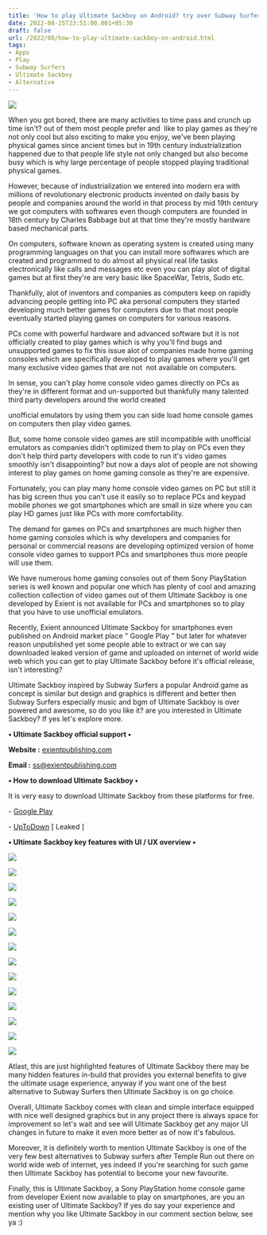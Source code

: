 ```yaml
---
title: 'How to play Ultimate Sackboy on Android? try over Subway Surfers.'
date: 2022-08-25T23:51:00.001+05:30
draft: false
url: /2022/08/how-to-play-ultimate-sackboy-on-android.html
tags: 
- Apps
- Play
- Subway Surfers
- Ultimate Sackboy
- Alternative
---
```


 [![](https://lh3.googleusercontent.com/-NsIrEIdCbO8/Ywe9wc3EyrI/AAAAAAAANTQ/H5fzhjAx_soCxBbMr9ecYBK_Vm86F9e1QCNcBGAsYHQ/s1600/1661451708272576-0.png)](https://lh3.googleusercontent.com/-NsIrEIdCbO8/Ywe9wc3EyrI/AAAAAAAANTQ/H5fzhjAx_soCxBbMr9ecYBK_Vm86F9e1QCNcBGAsYHQ/s1600/1661451708272576-0.png) 

  

When you got bored, there are many activities to time pass and crunch up time isn't? out of them most people prefer and  like to play games as they're not only cool but also exciting to make you enjoy, we've been playing physical games since ancient times but in 19th century industrialization happened due to that people life style not only changed but also become busy which is why large percentage of people stopped playing traditional physical games.

  

However, because of industrialization we entered into modern era with millions of revolutionary electronic products invented on daily basis by people and companies around the world in that process by mid 19th century we got computers with softwares even though computers are founded in 18th century by Charles Babbage but at that time they're mostly hardware based mechanical parts.

  

On computers, software known as operating system is created using many programming languages on that you can install more softwares which are created and programmed to do almost all physical real life tasks electronically like calls and messages etc even you can play alot of digital games but at first they're are very basic like SpaceWar, Tetris, Sudo etc.

  

Thankfully, alot of inventors and companies as computers keep on rapidly advancing people getting into PC aka personal computers they started developing much better games for computers due to that most people eventually started playing games on computers for various reasons.

  

PCs come with powerful hardware and advanced software but it is not officially created to play games which is why you'll find bugs and unsupported games to fix this issue alot of companies made home gaming consoles which are specifically developed to play games where you'll get many exclusive video games that are not  not available on computers.

  

In sense, you can't play home console video games directly on PCs as they're in different format and un-supported but thankfully many talented third party developers around the world created 

unofficial emulators by using them you can side load home console games on computers then play video games.

  

But, some home console video games are still incompatible with unofficial emulators as companies didn't optimized them to play on PCs even they don't help third party developers with code to run it's video games smoothly isn't disappointing? but now a days alot of people are not showing interest to play games on home gaming console as they're are expensive.

  

Fortunately, you can play many home console video games on PC but still it has big screen thus you can't use it easily so to replace PCs and keypad mobile phones we got smartphones which are small in size where you can play HD games just like PCs with more comfortability.

  

The demand for games on PCs and smartphones are much higher then home gaming consoles which is why developers and companies for personal or commercial reasons are developing optimized version of home console video games to support PCs and smartphones thus more people will use them.

  

We have numerous home gaming consoles out of them Sony PlayStation series is well known and popular one which has plenty of cool and amazing collection collection of video games out of them Ultimate Sackboy is one developed by Exient is not available for PCs and smartphones so to play that you have to use unofficial emulators.

  

Recently, Exient announced Ultimate Sackboy for smartphones even published on Android market place " Google Play " but later for whatever reason unpublished yet some people able to extract or we can say downloaded leaked version of game and uploaded on internet of world wide web which you can get to play Ultimate Sackboy before it's official release, isn't interesting?

  

Ultimate Sackboy inspired by Subway Surfers a popular Android game as concept is similar but design and graphics is different and better then Subway Surfers especially music and bgm of Ultimate Sackboy is over powered and awesome, so do you like it? are you interested in Ultimate Sackboy? If yes let's explore more.

  

**• Ultimate Sackboy official support •**

**Website :** [exientpublishing.com](mailto:exientpublishing.com)

**Email :** [ss@exientpublishing.com](mailto:sackboysupport@exientpublishing.com)

**• How to download Ultimate Sackboy •**

It is very easy to download Ultimate Sackboy from these platforms for free.

  

\- [Google Play](https://play.google.com/store/apps/details?id=com.exient.sackboy)

\- [UpToDown](https://ultimate-sackboy.en.uptodown.com/android) \[ Leaked \]

**• Ultimate Sackboy key features with UI / UX overview •**

 **[![](https://lh3.googleusercontent.com/-Om9_DeUnglo/Ywe9vDUYCvI/AAAAAAAANTM/T_jkkGYd2nkgiNEju5E3yAtUwCGVvJ2EwCNcBGAsYHQ/s1600/1661451705105598-1.png)](https://lh3.googleusercontent.com/-Om9_DeUnglo/Ywe9vDUYCvI/AAAAAAAANTM/T_jkkGYd2nkgiNEju5E3yAtUwCGVvJ2EwCNcBGAsYHQ/s1600/1661451705105598-1.png)** 

 **[![](https://lh3.googleusercontent.com/-v4En-3rBNEM/Ywe9uTiz83I/AAAAAAAANTI/SzzOsLYWtpgpqQU6kMzesYYEZCO-jSiGACNcBGAsYHQ/s1600/1661451701256899-2.png)](https://lh3.googleusercontent.com/-v4En-3rBNEM/Ywe9uTiz83I/AAAAAAAANTI/SzzOsLYWtpgpqQU6kMzesYYEZCO-jSiGACNcBGAsYHQ/s1600/1661451701256899-2.png)** 

 **[![](https://lh3.googleusercontent.com/-tEgR_uuXshU/Ywe9tRMp2UI/AAAAAAAANTE/5BMQL1XrVzYKf8MMwyYwhMcdWlcHNIzYgCNcBGAsYHQ/s1600/1661451696938900-3.png)](https://lh3.googleusercontent.com/-tEgR_uuXshU/Ywe9tRMp2UI/AAAAAAAANTE/5BMQL1XrVzYKf8MMwyYwhMcdWlcHNIzYgCNcBGAsYHQ/s1600/1661451696938900-3.png)** 

 **[![](https://lh3.googleusercontent.com/-34Uqw-Hd43Q/Ywe9sZE7cFI/AAAAAAAANTA/sRGIH7EiqtMU1Hy8O-HG-ZjH3cdlKw-swCNcBGAsYHQ/s1600/1661451692479264-4.png)](https://lh3.googleusercontent.com/-34Uqw-Hd43Q/Ywe9sZE7cFI/AAAAAAAANTA/sRGIH7EiqtMU1Hy8O-HG-ZjH3cdlKw-swCNcBGAsYHQ/s1600/1661451692479264-4.png)** 

 **[![](https://lh3.googleusercontent.com/-d-zxUjwDgj0/Ywe9rEWhLZI/AAAAAAAANS8/di3YOTd9Dbop2duWECy8y1psGvv5t2JvQCNcBGAsYHQ/s1600/1661451687502720-5.png)](https://lh3.googleusercontent.com/-d-zxUjwDgj0/Ywe9rEWhLZI/AAAAAAAANS8/di3YOTd9Dbop2duWECy8y1psGvv5t2JvQCNcBGAsYHQ/s1600/1661451687502720-5.png)** 

 [![](https://lh3.googleusercontent.com/-bT302cFG1-I/Ywe9p6LgPzI/AAAAAAAANS4/e-yyPhmRJTYiMsKAz7OnrWyMrgeuzxDCgCNcBGAsYHQ/s1600/1661451683135209-6.png)](https://lh3.googleusercontent.com/-bT302cFG1-I/Ywe9p6LgPzI/AAAAAAAANS4/e-yyPhmRJTYiMsKAz7OnrWyMrgeuzxDCgCNcBGAsYHQ/s1600/1661451683135209-6.png) 

  

 [![](https://lh3.googleusercontent.com/-t2NqwsBbnYQ/Ywe9o81l9KI/AAAAAAAANS0/0CiIuhFuKuEflc19CxGy1EN00FqCwsp_ACNcBGAsYHQ/s1600/1661451678655477-7.png)](https://lh3.googleusercontent.com/-t2NqwsBbnYQ/Ywe9o81l9KI/AAAAAAAANS0/0CiIuhFuKuEflc19CxGy1EN00FqCwsp_ACNcBGAsYHQ/s1600/1661451678655477-7.png) 

  

 [![](https://lh3.googleusercontent.com/-mz7SzzQuVto/Ywe9n2bF_HI/AAAAAAAANSw/bIIPpcgg3Xg1kaGY-LuM3ejER-Gu0xAEgCNcBGAsYHQ/s1600/1661451674350271-8.png)](https://lh3.googleusercontent.com/-mz7SzzQuVto/Ywe9n2bF_HI/AAAAAAAANSw/bIIPpcgg3Xg1kaGY-LuM3ejER-Gu0xAEgCNcBGAsYHQ/s1600/1661451674350271-8.png) 

  

 [![](https://lh3.googleusercontent.com/-WcT1cdGA45k/Ywe9mq2Y2mI/AAAAAAAANSs/aPj2Zgyj7vMTp0rdpCrpHE7tSppIOjCKACNcBGAsYHQ/s1600/1661451667053694-9.png)](https://lh3.googleusercontent.com/-WcT1cdGA45k/Ywe9mq2Y2mI/AAAAAAAANSs/aPj2Zgyj7vMTp0rdpCrpHE7tSppIOjCKACNcBGAsYHQ/s1600/1661451667053694-9.png) 

  

 [![](https://lh3.googleusercontent.com/-vc3Rzsf0yLg/Ywe9k10QUmI/AAAAAAAANSo/C6HhKZkLKXYfO6L36rks0ClErphdSwQLQCNcBGAsYHQ/s1600/1661451662816308-10.png)](https://lh3.googleusercontent.com/-vc3Rzsf0yLg/Ywe9k10QUmI/AAAAAAAANSo/C6HhKZkLKXYfO6L36rks0ClErphdSwQLQCNcBGAsYHQ/s1600/1661451662816308-10.png) 

  

  

 [![](https://lh3.googleusercontent.com/-iaM_tKoue1o/Ywe9j4_DZXI/AAAAAAAANSk/4E4ABvLyd5YDnsorM10gbxJ0QQG58Z3hQCNcBGAsYHQ/s1600/1661451658635008-11.png)](https://lh3.googleusercontent.com/-iaM_tKoue1o/Ywe9j4_DZXI/AAAAAAAANSk/4E4ABvLyd5YDnsorM10gbxJ0QQG58Z3hQCNcBGAsYHQ/s1600/1661451658635008-11.png) 

  

 [![](https://lh3.googleusercontent.com/-urvqpoIWsP8/Ywe9isaAtnI/AAAAAAAANSg/mWOTWNkcrLYhsYCWI3xofLntBdDW-Ve9wCNcBGAsYHQ/s1600/1661451653729597-12.png)](https://lh3.googleusercontent.com/-urvqpoIWsP8/Ywe9isaAtnI/AAAAAAAANSg/mWOTWNkcrLYhsYCWI3xofLntBdDW-Ve9wCNcBGAsYHQ/s1600/1661451653729597-12.png) 

  

 [![](https://lh3.googleusercontent.com/-lu4mnY7X64A/Ywe9hvkQ4xI/AAAAAAAANSc/5wnu7nYuoA870DWrhdvcVAGMiWPtZKMSwCNcBGAsYHQ/s1600/1661451649669706-13.png)](https://lh3.googleusercontent.com/-lu4mnY7X64A/Ywe9hvkQ4xI/AAAAAAAANSc/5wnu7nYuoA870DWrhdvcVAGMiWPtZKMSwCNcBGAsYHQ/s1600/1661451649669706-13.png) 

  

 [![](https://lh3.googleusercontent.com/-lSp7S_ScMEs/Ywe9gZHBRmI/AAAAAAAANSY/euTT-2Gih-sR-Zsg5dKfGb6HB1yb0v5BQCNcBGAsYHQ/s1600/1661451644553562-14.png)](https://lh3.googleusercontent.com/-lSp7S_ScMEs/Ywe9gZHBRmI/AAAAAAAANSY/euTT-2Gih-sR-Zsg5dKfGb6HB1yb0v5BQCNcBGAsYHQ/s1600/1661451644553562-14.png) 

  

Atlast, this are just highlighted features of Ultimate Sackboy there may be many hidden features in-build that provides you external benefits to give the ultimate usage experience, anyway if you want one of the best alternative to Subway Surfers then Ultimate Sackboy is on go choice.

  

Overall, Ultimate Sackboy comes with clean and simple interface equipped with nice well designed graphics but in any project there is always space for improvement so let's wait and see will Ultimate Sackboy get any major UI changes in future to make it even more better as of now it's fabulous.

  

Moreover, it is definitely worth to mention Ultimate Sackboy is one of the very few best alternatives to Subway surfers after Temple Run out there on world wide web of internet, yes indeed if you're searching for such game then Ultimate Sackboy has potential to become your new favourite.

  

Finally, this is Ultimate Sackboy, a Sony PlayStation home console game from developer Exient now available to play on smartphones, are you an existing user of Ultimate Sackboy? If yes do say your experience and mention why you like Ultimate Sackboy in our comment section below, see ya :)